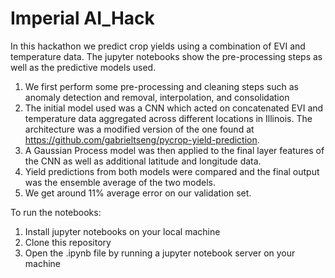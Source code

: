 # Imperial AI_Hack 
In this hackathon we predict crop yields using a combination of EVI and temperature data. The jupyter notebooks show the pre-processing steps as well as the predictive models used.
1) We first perform some pre-processing and cleaning steps such as anomaly detection and removal, interpolation, and consolidation
2) The initial model used was a CNN which acted on concatenated EVI and temperature data aggregated across different locations in Illinois. The architecture was a modified version of the one found at https://github.com/gabrieltseng/pycrop-yield-prediction. 
3) A Gaussian Process model was then applied to the final layer features of the CNN as well as additional latitude and longitude data. 
4) Yield predictions from both models were compared and the final output was the ensemble average of the two models. 
5) We get around 11% average error on our validation set.


To run the notebooks:
1. Install jupyter notebooks on your local machine
2. Clone this repository
3. Open the .ipynb file by running a jupyter notebook server on your machine 
